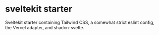 # sveltekit starter

Sveltekit starter containing Tailwind CSS, a somewhat strict eslint config, the Vercel adapter, and shadcn-svelte.
